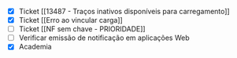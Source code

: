 
- [x] Ticket [[13487 - Traços inativos disponíveis para carregamento]]
- [x] Ticket [[Erro ao vincular carga]]
- [ ] Ticket [[NF sem chave - PRIORIDADE]]
- [ ] Verificar emissão de notificação em aplicações Web
- [x] Academia